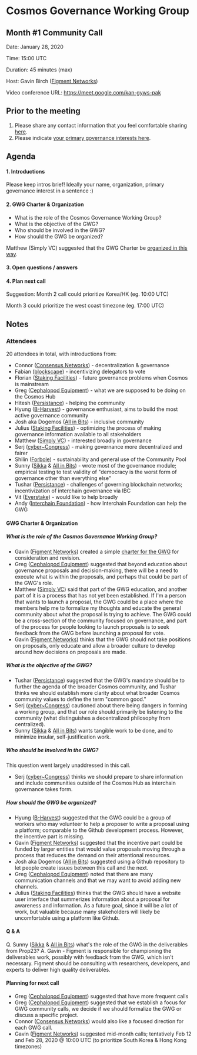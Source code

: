 # Cosmos Governance Working Group
## Month #1 Community Call

Date: January 28, 2020

Time: 15:00 UTC

Duration: 45 minutes (max)

Host: Gavin Birch ([Figment Networks](figment.network))

Video conference URL: https://meet.google.com/kan-gyws-pak

## Prior to the meeting
1. Please share any contact information that you feel comfortable sharing [here](http://bit.ly/2sukvxa).
2. Please indicate [your primary governance interests here](https://docs.google.com/document/d/1jdSwln5L7KLvEkkM91GhlblniSynmAjMyAWSLONxTGQ/edit?usp=sharing).

## Agenda

#### 1. Introductions
Please keep intros brief! Ideally your name, organization, primary governance interest in a sentence :)

#### 2. GWG Charter & Organization
- What is the role of the Cosmos Governance Working Group?
- What is the objective of the GWG?
- Who should be involved in the GWG?
- How should the GWG be organized?

Matthew (Simply VC) suggested that the GWG Charter be [organized in this way](https://forum.cosmos.network/t/gwg-a-charter-for-the-cosmos-governance-working-group/3104/4).

#### 3. Open questions / answers

#### 4. Plan next call
Suggestion: Month 2 call could prioritize Korea/HK (eg. 10:00 UTC)

Month 3 could prioritize the west coast timezone (eg. 17:00 UTC)

## Notes
### Attendees
20 attendees in total, with introductions from:
- Connor ([Consensus Networks](https://consensusnetworks.com)) - decentralization & governance
- Fabian ([blockscape](https://www.blockscape.network)) - incentivizing delegators to vote
- Florian ([Staking Facilities](https://stakingfacilities.com)) - future governance problems when Cosmos is mainstream
- Greg ([Cephalopod Equipment](https://cephalopod.equipment)) - what we are supposed to be doing on the Cosmos Hub
- Hitesh ([Persistance](https://persistence.one)) - helping the community
- Hyung ([B-Harvest](https://bharvest.io)) - governance enthusiast, aims to build the most active governance community
- Josh aka Dogemos ([All in Bits](https://tendermint.com)) - inclusive community
- Julius ([Staking Facilities](https://stakingfacilities.com)) - optimizing the process of making governance information available to all stakeholders
- Matthew ([Simply VC](https://www.simply-vc.com.mt)) - interested broadly in governance
- Serj ([cyber~Congress](https://cybercongress.ai)) - making governance more decentralized and fairer
- Shilin ([Forbole](https://www.forbole.com)) - sustainability and general use of the Community Pool
- Sunny ([Sikka](https://www.sikka.tech) & [All in Bits](https://tendermint.com)) - wrote most of the governance module; empirical testing to test validity of "democracy is the worst form of governance other than everything else"
- Tushar ([Persistance](https://persistence.one)) - challenges of governing blockchain networks; incentivization of interchain governance via IBC
- Vit ([Everstake](https://everstake.one)) - would like to help broadly
- Andy ([Interchain Foundation](https://interchain.io)) - how Interchain Foundation can help the GWG


#### GWG Charter & Organization
##### What is the role of the Cosmos Governance Working Group?
- Gavin ([Figment Networks](figment.network)) created a simple [charter for the GWG](https://forum.cosmos.network/t/gwg-a-charter-for-the-cosmos-governance-working-group/3104) for consideration and revision.
- Greg ([Cephalopod Equipment](https://cephalopod.equipment)) suggested that beyond education about governance proposals and decision-making, there will be a need to execute what is within the proposals, and perhaps that could be part of the GWG's role.
- Matthew ([Simply VC](https://www.simply-vc.com.mt)) said that part of the GWG education, and another part of it is a process that has not yet been established. If I'm a person that wants to launch a proposal, the GWG could be a place where the members help me to formalize my thoughts and educate the general community about what the proposal is trying to achieve. The GWG could be a cross-section of the community focused on governance, and part of the process for people looking to launch proposals is to seek feedback from the GWG before launching a proposal for vote.
- Gavin ([Figment Networks](figment.network)) thinks that the GWG should not take positions on proposals, only educate and allow a broader culture to develop around how decisions on proposals are made.

##### What is the objective of the GWG?
- Tushar ([Persistance](https://persistence.one)) suggested that the GWG's mandate should be to further the agenda of the broader Cosmos community, and Tushar thinks we should establish more clarity about what broader Cosmos community values to define the term "common good."
- Serj ([cyber~Congress](https://cybercongress.ai)) cautioned about there being dangers in forming a working group, and that our role should primarily be listening to the community (what distinguishes a decentralized philosophy from centralized).
- Sunny ([Sikka](https://www.sikka.tech) & [All in Bits](https://tendermint.com)) wants tangible work to be done, and to minimize insular, self-justification work.

##### Who should be involved in the GWG?
This question went largely unaddressed in this call. 
- Serj ([cyber~Congress](https://cybercongress.ai)) thinks we should prepare to share information and include communities outside of the Cosmos Hub as interchain governance takes form.

##### How should the GWG be organized?
- Hyung ([B-Harvest](https://bharvest.io)) suggested that the GWG could be a group of workers who may volunteer to help a proposer to write a proposal using a platform; comparable to the Github development process. However, the incentive part is missing.
- Gavin ([Figment Networks](figment.network)) suggested that the incentive part could be funded by larger entities that would value proposals moving through a process that reduces the demand on their attentional resources.
- Josh aka Dogemos ([All in Bits](https://tendermint.com)) suggested using a Github repository to let people create issues between this call and the next.
- Greg ([Cephalopod Equipment](https://cephalopod.equipment)) noted that there are many communication channels and that we may want to avoid adding new channels.
- Julius ([Staking Facilities](https://stakingfacilities.com)) thinks that the GWG should have a website user interface that summerizes information about a proposal for awareness and information. As a future goal, since it will be a lot of work, but valuable because many stakeholders will likely be uncomfortable using a platform like Github.

#### Q & A
Q. Sunny ([Sikka](https://www.sikka.tech) & [All in Bits](https://tendermint.com)) what's the role of the GWG in the deliverables from Prop23?
A. Gavin - Figment is responsible for championing the deliverables work, possibly with feedback from the GWG, which isn't necessary. Figment should be consulting with researchers, developers, and experts to deliver high quality deliverables.

#### Planning for next call
- Greg ([Cephalopod Equipment](https://cephalopod.equipment)) suggested that have more frequent calls
- Greg ([Cephalopod Equipment](https://cephalopod.equipment)) suggested that we establish a focus for GWG community calls, we decide if we should formalize the GWG or discuss a specific project.
- Connor ([Consensus Networks](https://consensusnetworks.com)) would also like a focused direction for each GWG call.
- Gavin ([Figment Networks](figment.network)) suggested mid-month calls; tentatively Feb 12 and Feb 28, 2020 @ 10:00 UTC (to prioritize South Korea & Hong Kong timezones)
